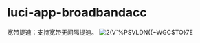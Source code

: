 # luci-app-broadbandacc
宽带提速：支持宽带无间隔提速。
![2(V`%PSVLDN({~WGC$TO}7E](https://user-images.githubusercontent.com/76506087/215082551-2bf62951-dc33-4330-b445-62c634d9ffef.png)
